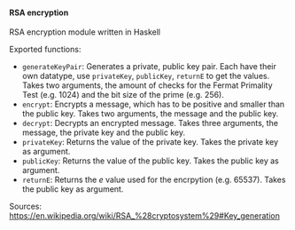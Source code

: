 #### RSA encryption

RSA encryption module written in Haskell 

Exported functions:

- ```generateKeyPair```: Generates a private, public key pair. Each have their own datatype, use ```privateKey```, ```publicKey```, ```returnE``` to get the values.
  Takes two arguments, the amount of checks for the Fermat Primality Test (e.g. 1024) and the bit size of the prime (e.g. 256).
- ```encrypt```: Encrypts a message, which has to be positive and smaller than the public key. 
  Takes two arguments, the message and the public key.
- ```decrypt```: Decrypts an encrypted message.
  Takes three arguments, the message, the private key and the public key.
- ```privateKey```: Returns the value of the private key.
  Takes the private key as argument.
- ```publicKey```: Returns the value of the public key.
  Takes the public key as argument.
- ```returnE```: Returns the *e* value used for the encrpytion (e.g. 65537).
  Takes the public key as argument.
  
Sources: https://en.wikipedia.org/wiki/RSA_%28cryptosystem%29#Key_generation
